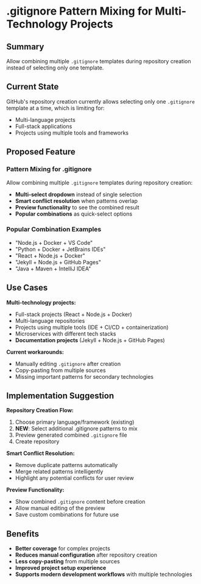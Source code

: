 # .gitignore Pattern Mixing for Multi-Technology Projects

## Summary
Allow combining multiple `.gitignore` templates during repository creation instead of selecting only one template.

## Current State
GitHub's repository creation currently allows selecting only one `.gitignore` template at a time, which is limiting for:
- Multi-language projects
- Full-stack applications
- Projects using multiple tools and frameworks

## Proposed Feature

### Pattern Mixing for .gitignore
Allow combining multiple `.gitignore` templates during repository creation:
- **Multi-select dropdown** instead of single selection
- **Smart conflict resolution** when patterns overlap
- **Preview functionality** to see the combined result
- **Popular combinations** as quick-select options

### Popular Combination Examples
- "Node.js + Docker + VS Code"
- "Python + Docker + JetBrains IDEs"
- "React + Node.js + Docker"
- "Jekyll + Node.js + GitHub Pages"
- "Java + Maven + IntelliJ IDEA"

## Use Cases

**Multi-technology projects:**
- Full-stack projects (React + Node.js + Docker)
- Multi-language repositories
- Projects using multiple tools (IDE + CI/CD + containerization)
- Microservices with different tech stacks
- **Documentation projects** (Jekyll + Node.js + GitHub Pages)

**Current workarounds:**
- Manually editing `.gitignore` after creation
- Copy-pasting from multiple sources
- Missing important patterns for secondary technologies

## Implementation Suggestion

**Repository Creation Flow:**
1. Choose primary language/framework (existing)
2. **NEW**: Select additional .gitignore patterns to mix
3. Preview generated combined `.gitignore` file
4. Create repository

**Smart Conflict Resolution:**
- Remove duplicate patterns automatically
- Merge related patterns intelligently
- Highlight any potential conflicts for user review

**Preview Functionality:**
- Show combined `.gitignore` content before creation
- Allow manual editing of the preview
- Save custom combinations for future use

## Benefits
- **Better coverage** for complex projects
- **Reduces manual configuration** after repository creation
- **Less copy-pasting** from multiple sources
- **Improved project setup experience**
- **Supports modern development workflows** with multiple technologies

